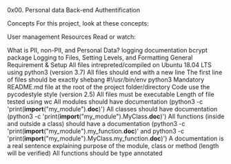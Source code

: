 0x00. Personal data
Back-end Authentification

Concepts
For this project, look at these concepts:

User management
Resources
Read or watch:

What is PII, non-PII, and Personal Data?
logging documentation
bcrypt package
Logging to Files, Setting Levels, and Formatting
General Requirement & Setup
All files intrepreted/compiled on Ubuntu 18.04 LTS using python3 (version 3.7)
All files should end with a new line
The first line of files should be exactly shebang #!/usr/bin/env python3
Mandatory README.md file at the root of the project folder/directory
Code use the pycodestyle style (version 2.5)
All files must be executable
Length of file tested using wc
All modules should have documentation (python3 -c 'print(__import__("my_module").__doc__)')
All classes should have documentation (python3 -c 'print(__import__("my_module").MyClass.__doc__)')
All functions (inside and outside a class) should have a documentation (python3 -c 'print(__import__("my_module").my_function.__doc__)' and python3 -c 'print(__import__("my_module").MyClass.my_function.__doc__)')
A documentation is a real sentence explaining purpose of the module, class or method (length will be verified)
All functions should be type annotated
